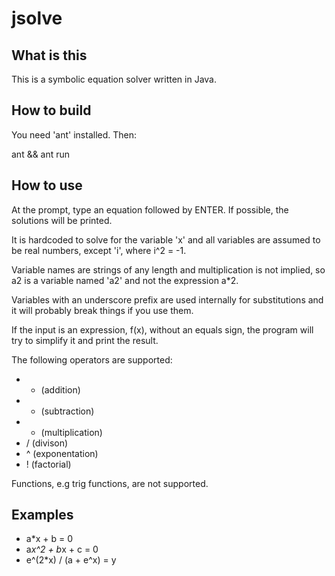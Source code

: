 jsolve
======

What is this
------------

This is a symbolic equation solver written in Java.

How to build
------------

You need 'ant' installed. Then:

ant && ant run

How to use
----------

At the prompt, type an equation followed by ENTER. If possible, the solutions will be printed.

It is hardcoded to solve for the variable 'x' and all variables are assumed to be real numbers, except 'i', where i^2 = -1.

Variable names are strings of any length and multiplication is not implied, so a2 is a variable named 'a2' and not the expression a*2.

Variables with an underscore prefix are used internally for substitutions and it will probably break things if you use them.

If the input is an expression, f(x), without an equals sign, the program will try to simplify it and print the result.

The following operators are supported:

 * + (addition)
 * - (subtraction)
 * * (multiplication)
 * / (divison)
 * ^ (exponentation)
 * ! (factorial)

Functions, e.g trig functions, are not supported.

Examples
--------

* a*x + b = 0
* a*x^2 + b*x + c = 0
* e^(2*x) / (a + e^x) = y
